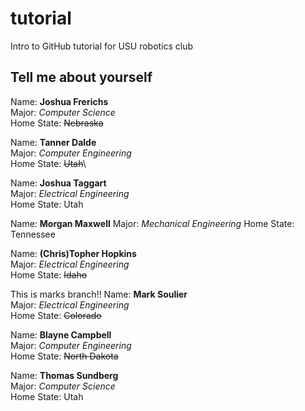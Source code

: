 # tutorial
Intro to GitHub tutorial for USU robotics club

## Tell me about yourself ##


Name: **Joshua Frerichs**\
Major: *Computer Science*\
Home State: ~~Nebraska~~

Name: **Tanner Dalde**\
Major: *Computer Engineering*\
Home State: ~~Utah~~\

Name: **Joshua Taggart**\
Major: *Electrical Engineering*\
Home State: Utah


Name: **Morgan Maxwell**
Major: *Mechanical Engineering*
Home State: Tennessee 


Name: **(Chris)Topher Hopkins**\
Major: *Electrical Engineering*\
Home State: ~~Idaho~~


This is marks branch!!
Name: **Mark Soulier**\
Major: *Electrical Engineering*\
Home State: ~~Colorado~~


Name: **Blayne Campbell**\
Major: *Computer Engineering*\
Home State: ~~North Dakota~~


Name: **Thomas Sundberg**\
Major: *Computer Science*\
Home State: Utah


